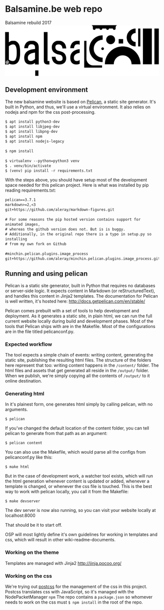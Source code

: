 # Balsamine.be web repo
Balsamine rebuild 2017
![logo-balsa](content/images/logo-balsa-16-17-large.svg)

## Development environment
The new balsamine website is based on [Pelican](https://blog.getpelican.com/), a static site generator. It's built in Python, and thus, we'll use a virtual environment. It also relies on nodejs and npm for the css post-processing.

```
$ apt install python3-dev
$ apt install libjpeg-dev
$ apt install libpng-dev
$ apt install npm
$ apt install nodejs-legacy

$ npm install

$ virtualenv --python=python3 venv
$ . venv/bin/activate
$ (venv) pip install -r requirements.txt
```

With the steps above, you should have setup most of the development space needed for this pelican project. Here is what was installed by pip reading requirements.txt:

```
pelican==3.7.1
markdown>=2,<3
git+https://github.com/aleray/markdown-figures.git

# For some reasons the pip hosted version contains support for animated images,
# whereas the github version does not. But is is buggy.
# Additionally, in the original repo there is a typo in setup.py so installing
# from my own fork on Github

#minchin.pelican.plugins.image_process
git+https://github.com/aleray/minchin.pelican.plugins.image_process.git@2e5aa07
```

## Running and using pelican
Pelican is a static site generator, built in Python that requires no databases or server-side logic. It expects content in Markdown (or reStructuredText), and handles this content in Jinja2 templates. The documentation for Pelican is well written, it's hosted here: http://docs.getpelican.com/en/stable/

Pelican comes prebuilt with a set of tools to help development and deployment. As it generates a static site, in plain html, we can run the full current website locally during build and development phases. Most of the tools that Pelican ships with are in the Makefile. Most of the configurations are in the file titled pelicanconf.py.

### Expected workflow
The tool expects a simple chain of events: writing content, generating the static site, publishing the resulting html files. The structure of the folders here represent that too: writing content happens in the `/content/` folder. The html files and assets that get generated all reside in the `/output/` folder. When we publish, we're simply copying all the contents of `/output/` to it online destination.

### Generating html
In it's plainest form, one generates html simply by calling pelican, with no arguments.
```
$ pelican
```
If you've changed the default location of the content folder, you can tell pelican to generate from that path as an argument:
```
$ pelican content
```
You can also use the Makefile, which would parse all the configs from pelicanconf.py like this:
```
$ make html
```
But in the case of development work, a watcher tool exists, which will run the html generation whenever content is updated or added, whenever a template is changed, or whenever the css file is touched. This is the best way to work with pelican locally, you call it from the Makefile:
```
$ make devserver
```
The dev server is now also running, so you can visit your website locally at localhost:8000

That should be it to start off.

OSP will most lightly define it's own guidelines for working in templates and css, which will result in other wiki-readme-documents.

### Working on the theme

Templates are managed with Jinja2 http://jinja.pocoo.org/

### Working on the css

We're trying out [postcss](http://postcss.org/) for the management of the css in this project. Postcss translates css with JavaScript, so it's managed with the NodePacketManager `npm`
The repo contains a `package.json` so whomever needs to work on the css must `$ npm install` in the root of the repo.


